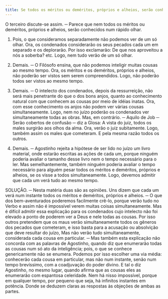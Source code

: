 ```yaml
---
title: Se todos os méritos ou deméritos, próprios e alheios, serão conhecidos num rápido olhar
---
```


O terceiro discute-se assim. ─ Parece que nem todos os méritos ou deméritos, próprios e alheios, serão conhecidos num rápido olhar.  

1. Pois, o que consideramos separadamente não podemos ver de um só olhar. Ora, os condenados considerarão os seus pecados cada um em separado e os deplorarão. Por isso exclamarão: De que nos aproveitou a nós a soberba? etc. Logo, nem tudo verão de um só olhar.  

2. Demais. ─ O Filósofo ensina, que não podemos inteligir muitas cousas ao mesmo tempo. Ora, os méritos e os deméritos, próprios e alheios, não poderão ser vistos sem serem compreendidos. Logo, não poderão todos ser vistos ao mesmo tempo.  

3. Demais. ─ O intelecto dos condenados, depois da ressurreição, não será mais penetrante do que o dos bons anjos, quanto ao conhecimento natural com que conhecem as cousas por meio de idéias inatas. Ora, com esse conhecimento os anjos não podem ver várias cousas simultaneamente. Logo, nem no juízo poderão os condenados ver simultaneamente todas as obras.  Mas, em contrário. ─ Aquilo de Job ─ Serão cobertos de confusão ─ diz a Glosa: A vista do juiz, todos os males surgirão aos olhos da alma. Ora, verão o juiz subitamente. Logo, também assim os males que cometeram. E pela mesma razão todos os outros.  

2. Demais. ─ Agostinho rejeita a hipótese de ser lido no juízo um livro material, onde estarão escritas as ações de cada um, porque ninguém poderia avaliar o tamanho desse livro nem o tempo necessário para o ler. Mas semelhantemente, também ninguém poderia avaliar o tempo necessário para alguém pesar todos os méritos e deméritos, próprios e alheios, se os visse a todos simultaneamente. Logo, devemos admitir que cada um verá tudo ao mesmo tempo.  

SOLUÇÃO. ─ Nesta matéria duas são as opiniões.  Uns dizem que cada um verá num instante todos os méritos e deméritos, próprios e alheios. ─ O que dos bem-aventurados poderemos facilmente crê-lo, porque verão tudo no Verbo e assim não é impossível verem muitas coisas simultaneamente. Mas é difícil admitir essa explicação para os condenados cujo intelecto não foi elevado a ponto de poderem ver a Deus e nele todas as cousas.  Por isso outros pretendem que os maus verão simultaneamente todos os gêneros dos pecados que cometeram, e isso basta para a acusação ou absolvição que deve resultar do juízo, Mas não verão tudo simultaneamente, considerada cada cousa em particular. ─ Mas também esta explicação não concorda com as palavras de Agostinho, quando diz que enumerarão todas as cousas num só ato da inteligência; pois, o que se conhece genericamente não se enumera.  Podemos por isso escolher uma via média: conhecerão cada cousa em particular, mas não num instante, senão num tempo brevíssimo, com a coadjuvação do poder divino. E tal o diz Agostinho, no mesmo lugar, quando afirma que as cousas eles as enumerarão com espantosa celeridade. Nem há nisso impossível, porque em qualquer tempo, por pequeno que seja, há infinitos instantes em potência.  Donde se deduzem claras as respostas às objeções de ambas as partes.